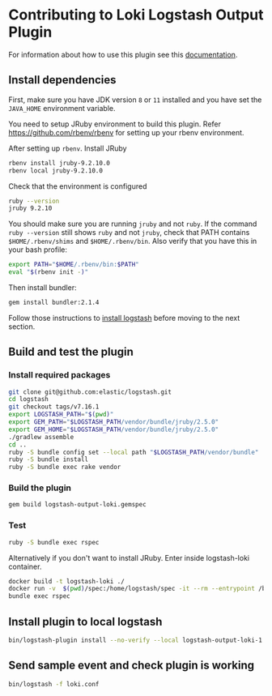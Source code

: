 # Contributing to Loki Logstash Output Plugin

For information about how to use this plugin see this [documentation](../../docs/sources/clients/logstash/_index.md).

## Install dependencies

First, make sure you have JDK version `8` or `11` installed and you have set the `JAVA_HOME` environment variable.

You need to setup JRuby environment to build this plugin. Refer https://github.com/rbenv/rbenv for setting up your rbenv environment.

After setting up `rbenv`. Install JRuby

```bash
rbenv install jruby-9.2.10.0
rbenv local jruby-9.2.10.0
```

Check that the environment is configured

```bash
ruby --version
jruby 9.2.10
```

You should make sure you are running `jruby` and not `ruby`. If the command `ruby --version` still shows `ruby` and not `jruby`, check that PATH contains `$HOME/.rbenv/shims` and `$HOME/.rbenv/bin`. Also verify that you have this in your bash profile:

```bash
export PATH="$HOME/.rbenv/bin:$PATH"
eval "$(rbenv init -)"
```

Then install bundler:

```bash
gem install bundler:2.1.4
```

Follow those instructions to [install logstash](https://www.elastic.co/guide/en/logstash/current/installing-logstash.html) before moving to the next section.

## Build and test the plugin

### Install required packages

```bash
git clone git@github.com:elastic/logstash.git
cd logstash
git checkout tags/v7.16.1
export LOGSTASH_PATH="$(pwd)"
export GEM_PATH="$LOGSTASH_PATH/vendor/bundle/jruby/2.5.0"
export GEM_HOME="$LOGSTASH_PATH/vendor/bundle/jruby/2.5.0"
./gradlew assemble
cd ..
ruby -S bundle config set --local path "$LOGSTASH_PATH/vendor/bundle"
ruby -S bundle install
ruby -S bundle exec rake vendor
```

### Build the plugin

```bash
gem build logstash-output-loki.gemspec
```

### Test

```bash
ruby -S bundle exec rspec
```

Alternatively if you don't want to install JRuby. Enter inside logstash-loki container.

```bash
docker build -t logstash-loki ./
docker run -v  $(pwd)/spec:/home/logstash/spec -it --rm --entrypoint /bin/sh logstash-loki
bundle exec rspec
```

## Install plugin to local logstash

```bash
bin/logstash-plugin install --no-verify --local logstash-output-loki-1.0.0.gem
```

## Send sample event and check plugin is working

```bash
bin/logstash -f loki.conf
```
